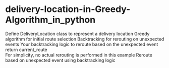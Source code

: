 # delivery-location-in-Greedy-Algorithm_in_python

Define DeliveryLocation class to represent a delivery location
Greedy algorithm for initial route selection
Backtracking for rerouting on unexpected events
Your backtracking logic to reroute based on the unexpected event
return current_route  
For simplicity, no actual rerouting is performed in this example
Reroute based on unexpected event using backtracking logic
    
